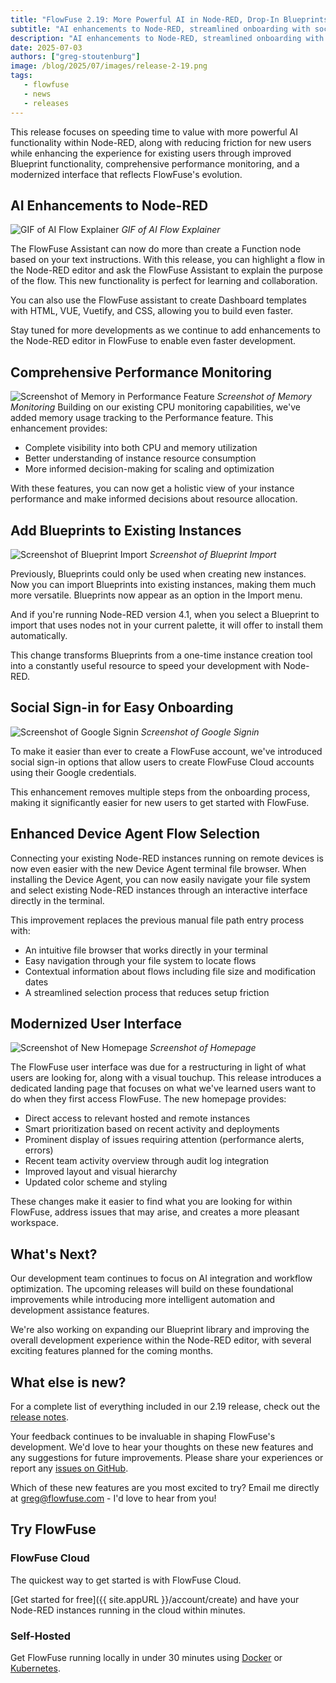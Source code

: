 ```yaml
---
title: "FlowFuse 2.19: More Powerful AI in Node-RED, Drop-In Blueprints, Memory Monitoring, and Faster Onboarding"
subtitle: "AI enhancements to Node-RED, streamlined onboarding with social authentication and device flow selection, improved Blueprint experience, more comprehensive performance monitoring, and a refreshed user interface."
description: "AI enhancements to Node-RED, streamlined onboarding with social authentication, improved Blueprint experience, more comprehensive performance monitoring, and a refreshed user interface."
date: 2025-07-03
authors: ["greg-stoutenburg"]
image: /blog/2025/07/images/release-2-19.png
tags:
   - flowfuse
   - news
   - releases
---
```


This release focuses on speeding time to value with more powerful AI functionality within Node-RED, along with reducing friction for new users while enhancing the experience for existing users through improved Blueprint functionality, comprehensive performance monitoring, and a modernized interface that reflects FlowFuse's evolution.

<!--more-->

## AI Enhancements to Node-RED
![GIF of AI Flow Explainer](./images/assistant-0-3-0-flow-explainer-3tbNoRlb4T-1089.gif)
_GIF of AI Flow Explainer_

The FlowFuse Assistant can now do more than create a Function node based on your text instructions. With this release, you can highlight a flow in the Node-RED editor and ask the FlowFuse Assistant to explain the purpose of the flow. This new functionality is perfect for learning and collaboration.

You can also use the FlowFuse assistant to create Dashboard templates with HTML, VUE, Vuetify, and CSS, allowing you to build even faster.

Stay tuned for more developments as we continue to add enhancements to the Node-RED editor in FlowFuse to enable even faster development.

## Comprehensive Performance Monitoring
![Screenshot of Memory in Performance Feature](./images/Memory.png)
_Screenshot of Memory Monitoring_
Building on our existing CPU monitoring capabilities, we've added memory usage tracking to the Performance feature. This enhancement provides:

- Complete visibility into both CPU and memory utilization
- Better understanding of instance resource consumption
- More informed decision-making for scaling and optimization

With these features, you can now get a holistic view of your instance performance and make informed decisions about resource allocation.

## Add Blueprints to Existing Instances
![Screenshot of Blueprint Import](./images/blueprint-import.png)
_Screenshot of Blueprint Import_

Previously, Blueprints could only be used when creating new instances. Now you can import Blueprints into existing instances, making them much more versatile. Blueprints now appear as an option in the Import menu.

And if you're running Node-RED version 4.1, when you select a Blueprint to import that uses nodes not in your current palette, it will offer to install them automatically. 

This change transforms Blueprints from a one-time instance creation tool into a constantly useful resource to speed your development with Node-RED.

## Social Sign-in for Easy Onboarding
![Screenshot of Google Signin](./images/social-sign-on.png)
_Screenshot of Google Signin_

To make it easier than ever to create a FlowFuse account, we've introduced social sign-in options that allow users to create FlowFuse Cloud accounts using their Google credentials.

This enhancement removes multiple steps from the onboarding process, making it significantly easier for new users to get started with FlowFuse.

## Enhanced Device Agent Flow Selection

Connecting your existing Node-RED instances running on remote devices is now even easier with the new Device Agent terminal file browser. When installing the Device Agent, you can now easily navigate your file system and select existing Node-RED instances through an interactive interface directly in the terminal.

This improvement replaces the previous manual file path entry process with:

- An intuitive file browser that works directly in your terminal
- Easy navigation through your file system to locate flows
- Contextual information about flows including file size and modification dates
- A streamlined selection process that reduces setup friction


## Modernized User Interface
![Screenshot of New Homepage](./images/homepage.png)
_Screenshot of Homepage_

The FlowFuse user interface was due for a restructuring in light of what users are looking for, along with a visual touchup. This release introduces a dedicated landing page that focuses on what we've learned users want to do when they first access FlowFuse. The new homepage provides:

- Direct access to relevant hosted and remote instances
- Smart prioritization based on recent activity and deployments
- Prominent display of issues requiring attention (performance alerts, errors)
- Recent team activity overview through audit log integration
- Improved layout and visual hierarchy  
- Updated color scheme and styling

These changes make it easier to find what you are looking for within FlowFuse, address issues that may arise, and creates a more pleasant workspace.

## What's Next?

Our development team continues to focus on AI integration and workflow optimization. The upcoming releases will build on these foundational improvements while introducing more intelligent automation and development assistance features.

We're also working on expanding our Blueprint library and improving the overall development experience within the Node-RED editor, with several exciting features planned for the coming months.

## What else is new?

For a complete list of everything included in our 2.19 release, check out the [release notes](https://github.com/FlowFuse/flowfuse/releases/).

Your feedback continues to be invaluable in shaping FlowFuse's development. We'd love to hear your thoughts on these new features and any suggestions for future improvements. Please share your experiences or report any [issues on GitHub](https://github.com/FlowFuse/flowfuse/issues/new/choose).

Which of these new features are you most excited to try? Email me directly at greg@flowfuse.com - I'd love to hear from you!

## Try FlowFuse


### FlowFuse Cloud

The quickest way to get started is with FlowFuse Cloud.

[Get started for free]({{ site.appURL }}/account/create) and have your Node-RED instances running in the cloud within minutes.

### Self-Hosted

Get FlowFuse running locally in under 30 minutes using [Docker](/docs/install/docker/) or [Kubernetes](/docs/install/kubernetes/).